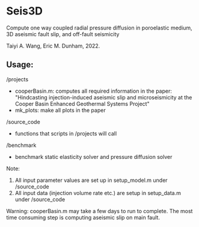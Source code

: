 # Seis3D

Compute one way coupled radial pressure diffusion in poroelastic medium, 3D aseismic fault slip, and off-fault seismicity

Taiyi A. Wang, Eric M. Dunham, 2022.

## Usage:
 
/projects
 - cooperBasin.m: computes all required information in the paper: "Hindcasting injection-induced aseismic slip and microseismicity at the Cooper Basin Enhanced Geothermal Systems Project"
 - mk_plots: make all plots in the paper

/source_code
 - functions that scripts in /projects will call
 
/benchmark
 - benchmark static elasticity solver and pressure diffusion solver

Note: 
1. All input parameter values are set up in setup_model.m under /source_code
2. All input data (injection volume rate etc.) are setup in setup_data.m under /source_code

Warning:
cooperBasin.m may take a few days to run to complete. The most time consuming step is computing aseismic slip on main fault.
